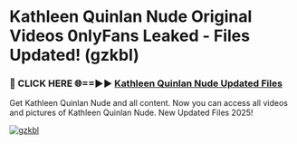 # Kathleen Quinlan Nude Original Videos 0nlyFans Leaked - Files Updated! (gzkbl)

<h3>🔴 CLICK HERE 🌐==►► <a href="https://tinyurl.com/52m3yx9h" rel="nofollow">Kathleen Quinlan Nude Updated Files</a></h3>

Get Kathleen Quinlan Nude and all content. Now you can access all videos and pictures of Kathleen Quinlan Nude. New Updated Files 2025!

[![gzkbl](https://i.imgur.com/TnHtlc8.gif)](https://tinyurl.com/52m3yx9h)

